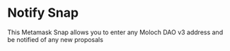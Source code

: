 # Notify Snap

This Metamask Snap allows you to enter any Moloch DAO v3 address and be notified of any new proposals

